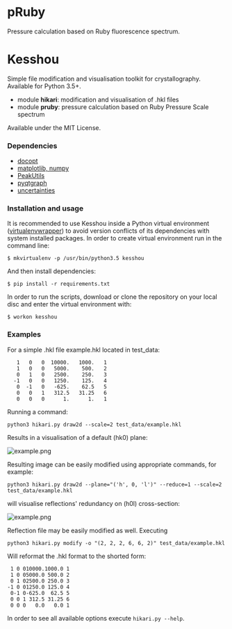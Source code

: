 # pRuby
Pressure calculation based on Ruby fluorescence spectrum.




# Kesshou
Simple file modification and visualisation toolkit for crystallography.
Available for Python 3.5+.

* module **hikari**: modification and visualisation of .hkl files
* module **pruby**: pressure calculation based on Ruby Pressure Scale spectrum

Available under the MIT License.

### Dependencies
* [docopt](http://docopt.org/)
* [matplotlib, numpy](http://www.scipy.org)
* [PeakUtils](http://pythonhosted.org/PeakUtils)
* [pyqtgraph](http://www.pyqtgraph.org/)
* [uncertainties](http://pythonhosted.org/uncertainties/)

### Installation and usage

It is recommended to use Kesshou inside a Python virtual environment
([virtualenvwrapper](http://virtualenvwrapper.readthedocs.io))
to avoid version conflicts of its dependencies with system installed packages.
In order to create virtual environment run in the command line:

    $ mkvirtualenv -p /usr/bin/python3.5 kesshou

And then install dependencies:

    $ pip install -r requirements.txt

In order to run the scripts, download or clone the repository on your local disc 
and enter the virtual environment with:

    $ workon kesshou


### Examples

For a simple .hkl file example.hkl located in test_data:

```
   1   0   0  10000.   1000.   1
   1   0   0   5000.    500.   2
   0   1   0   2500.    250.   3
  -1   0   0   1250.    125.   4
   0  -1   0   -625.    62.5   5
   0   0   1   312.5   31.25   6
   0   0   0      1.      1.   1
```

Running a command:
 
    python3 hikari.py draw2d --scale=2 test_data/example.hkl
    
Results in a visualisation of a default (hk0) plane:

![example.png](test_data/example1.png?raw=true)

Resulting image can be
easily modified using appropriate commands, for example:

    python3 hikari.py draw2d --plane="('h', 0, 'l')" --reduce=1 --scale=2 test_data/example.hkl

will visualise reflections' redundancy on (h0l) cross-section:

![example.png](test_data/example2.png?raw=true)

Reflection file may be easily modified as well. Executing

    python3 hikari.py modify -o "(2, 2, 2, 6, 6, 2)" test_data/example.hkl

Will reformat the .hkl format to the shorted form:

```
 1 0 010000.1000.0 1
 1 0 05000.0 500.0 2
 0 1 02500.0 250.0 3
-1 0 01250.0 125.0 4
 0-1 0-625.0  62.5 5
 0 0 1 312.5 31.25 6
 0 0 0   0.0   0.0 1
```

In order to see all available options execute `hikari.py --help`.